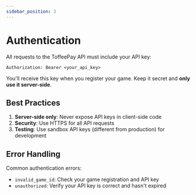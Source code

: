 ```yaml
---
sidebar_position: 2
---
```


# Authentication

All requests to the ToffeePay API must include your API key:

```http
Authorization: Bearer <your_api_key>
```

You'll receive this key when you register your game. Keep it secret and **only use it server-side**.

## Best Practices

1. **Server-side only**: Never expose API keys in client-side code
2. **Security**: Use HTTPS for all API requests
3. **Testing**: Use sandbox API keys (different from production) for development

## Error Handling

Common authentication errors:

- `invalid_game_id`: Check your game registration and API key
- `unauthorized`: Verify your API key is correct and hasn't expired